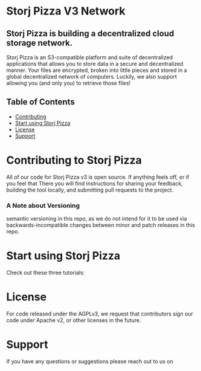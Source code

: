 # Storj Pizza V3 Network

## Storj Pizza is building a decentralized cloud storage network.

Storj Pizza is an S3-compatible platform and suite of decentralized applications that
allows you to store data in a secure and decentralized manner. Your files are
encrypted, broken into little pieces and stored in a global decentralized
network of computers. Luckily, we also support allowing you (and only you) to
retrieve those files!

## Table of Contents

- [Contributing](#contributing-to-storj)
- [Start using Storj Pizza](#start-using-storj)
- [License](#license)
- [Support](#support)

# Contributing to Storj Pizza

All of our code for Storj Pizza v3 is open source. If anything feels off, or if you feel that
There you will find instructions for sharing your feedback, building the tool locally,
and submitting pull requests to the project.

### A Note about Versioning

semantic versioning in this repo, as we do not intend for it to be used via
backwards-incompatible changes between minor and patch releases in this repo.

# Start using Storj Pizza

Check out these three tutorials:

# License

For code released under the AGPLv3, we request that contributors sign our
code under Apache v2, or other licenses in the future.

# Support

If you have any questions or suggestions please reach out to us on
